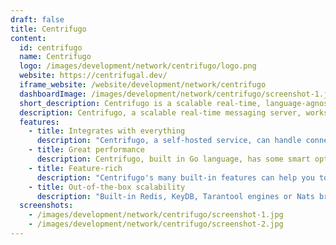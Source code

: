 ```yaml
---
draft: false
title: Centrifugo
content:
  id: centrifugo
  name: Centrifugo
  logo: /images/development/network/centrifugo/logo.png
  website: https://centrifugal.dev/
  iframe_website: /website/development/network/centrifugo
  dashboardImage: /images/development/network/centrifugo/screenshot-1.jpg
  short_description: Centrifugo is a scalable real-time, language-agnostic messaging server.
  description: Centrifugo, a scalable real-time messaging server, works in conjunction with whatever programming language your application uses on frontend or backend sides. Centrifugo broadcasts the event to all connected clients subscribed to the event channel. In brief, Centrifugo is a user-facing PUB/SUB server.
  features:
    - title: Integrates with everything
      description: "Centrifugo, a self-hosted service, can handle connections over a variety of real-time transports and provides a simple publish API. It integrates well with any application. There's no need to change an application architecture to introduce real-time features; you just let Centrifugo deal with persistent connections."
    - title: Great performance
      description: Centrifugo, built in Go language, has some smart optimizations inside. It performs very well; a test stand, with 1m WebSocket connections, showed that about 30m messages per minute (500k messages per second) would be delivered to connected clients and latency would not be greater than 200ms in 99 percentile.
    - title: Feature-rich
      description: "Centrifugo's many built-in features can help you to build an attractive real-time application in a short time. Centrifugo provides different types of subscriptions, hot channel history, instant presence and RPC calls. There is also the option to proxy connection events to the application backend over HTTP or GRPC."
    - title: Out-of-the-box scalability
      description: "Built-in Redis, KeyDB, Tarantool engines or Nats broker make it possible to scale connections over different machines. With consistent sharding of Redis, KeyDB and Tarantool, it's possible to handle millions of active connections with reasonable hardware requirements."
  screenshots:
    - /images/development/network/centrifugo/screenshot-1.jpg
    - /images/development/network/centrifugo/screenshot-2.jpg
---
```

